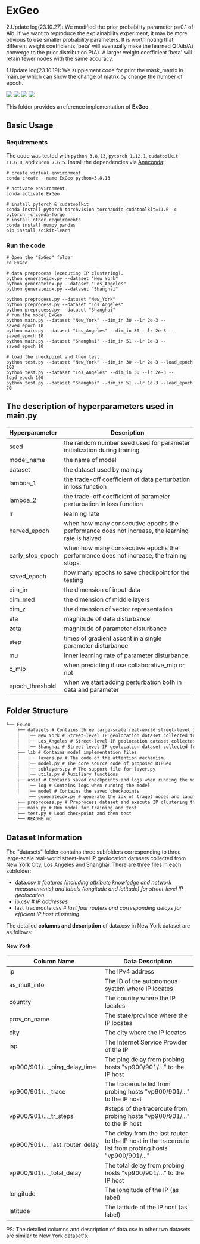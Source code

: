 # ExGeo
2.Update log(23.10.27): We modified the prior probability parameter p=0.1 of Aib. If we want to reproduce the explainability experiment, it may be more obvious to use smaller probability parameters. It is worth noting that different weight coefficients 'beta' will eventually make the learned Q(Aib/A) converge to the prior distribution P(A). A larger weight coefficient 'beta' will retain fewer nodes with the same accuracy.

1.Update log(23.10.19): We supplement code for print the mask_matrix in main.py which can show the change of matrix by change the number of epoch.



![](https://img.shields.io/badge/python-3.8.13-green)
![](https://img.shields.io/badge/pytorch-1.12.1-green)
![](https://img.shields.io/badge/cudatoolkit-11.6.0-green)
![](https://img.shields.io/badge/cudnn-7.6.5-green)

This folder provides a reference implementation of **ExGeo**.


## Basic Usage

### Requirements

The code was tested with `python 3.8.13`, `pytorch 1.12.1`,  `cudatoolkit 11.6.0`, and `cudnn 7.6.5`. Install the dependencies via [Anaconda](https://www.anaconda.com/):

```shell
# create virtual environment
conda create --name ExGeo python=3.8.13

# activate environment
conda activate ExGeo

# install pytorch & cudatoolkit
conda install pytorch torchvision torchaudio cudatoolkit=11.6 -c pytorch -c conda-forge
# install other requirements
conda install numpy pandas
pip install scikit-learn
```

### Run the code

```shell
# Open the "ExGeo" folder
cd ExGeo

# data preprocess (executing IP clustering). 
python generateidx.py --dataset "New_York"
python generateidx.py --dataset "Los_Angeles"
python generateidx.py --dataset "Shanghai"

python preprocess.py --dataset "New_York"
python preprocess.py --dataset "Los_Angeles"
python preprocess.py --dataset "Shanghai"
# run the model ExGeo
python main.py --dataset "New_York" --dim_in 30 --lr 2e-3 --saved_epoch 10
python main.py --dataset "Los_Angeles" --dim_in 30 --lr 2e-3 --saved_epoch 10
python main.py --dataset "Shanghai" --dim_in 51 --lr 1e-3 --saved_epoch 10

# load the checkpoint and then test
python test.py --dataset "New_York" --dim_in 30 --lr 2e-3 --load_epoch 100
python test.py --dataset "Los_Angeles" --dim_in 30 --lr 2e-3 --load_epoch 100
python test.py --dataset "Shanghai" --dim_in 51 --lr 1e-3 --load_epoch 70
```

## The description of hyperparameters used in main.py

| Hyperparameter   | Description                                                  |
| :--------------- | ------------------------------------------------------------ |
| seed             | the random number seed used for parameter initialization during training |
| model_name       | the name of model                                            |
| dataset          | the dataset used by main.py                                  |
| lambda_1         | the trade-off coefficient of data perturbation in loss function |
| lambda_2         | the trade-off coefficient of parameter perturbation in loss function |
| lr               | learning rate                                                |
| harved_epoch     | when how many consecutive epochs the performance does not increase, the learning rate is halved |
| early_stop_epoch | when how many consecutive epochs the performance does not increase, the training stops. |
| saved_epoch      | how many epochs to save checkpoint for the testing           |
| dim_in           | the dimension of input data                                  |
| dim_med          | the dimension of middle layers                               |
| dim_z            | the dimension of vector representation                       |
| eta              | magnitude of data disturbance                                |
| zeta             | magnitude of parameter disturbance                           |
| step             | times of gradient ascent in a single parameter disturbance   |
| mu               | inner learning rate of parameter disturbance                 |
| c_mlp            | when predicting if use collaborative_mlp or not              |
| epoch_threshold  | when we start adding perturbation both in data and parameter |



## Folder Structure

```tex
└── ExGeo
	├── datasets # Contains three large-scale real-world street-level IP geolocation datasets.
	│	|── New_York # Street-level IP geolocation dataset collected from New York City including 91,808 IP addresses.
	│	|── Los_Angeles # Street-level IP geolocation dataset collected from Los Angeles including 92,804 IP addresses.
	│	|── Shanghai # Street-level IP geolocation dataset collected from Shanghai including 126,258 IP addresses.
	├── lib # Contains model implementation files
	│	|── layers.py # The code of the attention mechanism.
	│	|── model.py # The core source code of proposed RIPGeo
	│	|── sublayers.py # The support file for layer.py
	│	|── utils.py # Auxiliary functions
	├── asset # Contains saved checkpoints and logs when running the model
	│	|── log # Contains logs when running the model 
	│	|── model # Contains the saved checkpoints
        ├── generateidx.py # generate the idx of traget nodes and landmark nodes
	├── preprocess.py # Preprocess dataset and execute IP clustering the for model running
	├── main.py # Run model for training and test
	├── test.py # Load checkpoint and then test
	└── README.md
```

## Dataset Information

The "datasets" folder contains three subfolders corresponding to three large-scale real-world street-level IP geolocation    datasets collected from New York City, Los Angeles and Shanghai. There are three files in each subfolder:

- data.csv    *# features (including attribute knowledge and network measurements) and labels (longitude and latitude) for street-level IP geolocation* 
- ip.csv    *# IP addresses*
- last_traceroute.csv    *# last four routers and corresponding delays for efficient IP host clustering*

The detailed **columns and description** of data.csv in New York dataset are as follows:

#### New York  

| Column Name                     | Data Description                                             |
| ------------------------------- | ------------------------------------------------------------ |
| ip                              | The IPv4 address                                             |
| as_mult_info                    | The ID of the autonomous system where IP locates             |
| country                         | The country where the IP locates                             |
| prov_cn_name                    | The state/province where the IP locates                      |
| city                            | The city where the IP locates                                |
| isp                             | The Internet Service Provider of the IP                      |
| vp900/901/..._ping_delay_time   | The ping delay from probing hosts "vp900/901/..." to the IP host |
| vp900/901/..._trace             | The traceroute list from probing hosts "vp900/901/..." to the IP host |
| vp900/901/..._tr_steps          | #steps of the traceroute from probing hosts "vp900/901/..." to the IP host |
| vp900/901/..._last_router_delay | The delay from the last router to the IP host in the traceroute list from probing hosts "vp900/901/..." |
| vp900/901/..._total_delay       | The total delay from probing hosts "vp900/901/..." to the IP host |
| longitude                       | The longitude of the IP (as label)                           |
| latitude                        | The latitude of the IP host (as label)                       |

PS: The detailed columns and description of data.csv in other two datasets are similar to New York dataset's.

